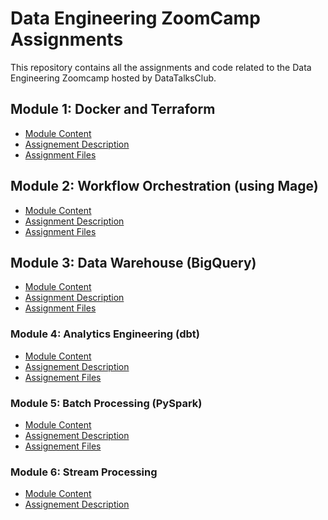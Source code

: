 <h1>Data Engineering ZoomCamp Assignments</h1>

This repository contains all the assignments and code related to the Data Engineering Zoomcamp hosted by DataTalksClub.

## Module 1: Docker and Terraform
- [Module Content](https://github.com/DataTalksClub/data-engineering-zoomcamp/tree/main/01-docker-terraform)
- [Assignement Description](https://github.com/DataTalksClub/data-engineering-zoomcamp/blob/main/cohorts/2024/01-docker-terraform/homework.md)
- [Assignment Files](https://github.com/marcelaulloa/data-engineering-zoomcamp-assignments/tree/main/01-docker-terraform)

## Module 2: Workflow Orchestration (using Mage)
- [Module Content](https://github.com/DataTalksClub/data-engineering-zoomcamp/tree/main/02-workflow-orchestration)
- [Assignment Description](https://github.com/DataTalksClub/data-engineering-zoomcamp/blob/main/cohorts/2024/02-workflow-orchestration/homework.md)
- [Assignment Files](https://github.com/marcelaulloa/data-engineering-zoomcamp-assignments/tree/main/02-workflow-orchestration/assignment)

## Module 3: Data Warehouse (BigQuery)
- [Module Content](https://github.com/DataTalksClub/data-engineering-zoomcamp/tree/main/03-data-warehouse)
- [Assignment Description](https://github.com/DataTalksClub/data-engineering-zoomcamp/blob/main/cohorts/2024/03-data-warehouse/homework.md)
- [Assignment Files](https://github.com/marcelaulloa/data-engineering-zoomcamp-assignments/tree/main/03-data-warehouse)

### Module 4: Analytics Engineering (dbt)
- [Module Content](https://github.com/DataTalksClub/data-engineering-zoomcamp/tree/main/04-analytics-engineering)
- [Assignement Description](https://github.com/DataTalksClub/data-engineering-zoomcamp/blob/main/cohorts/2024/04-analytics-engineering/homework.md)
- [Assignement Files](https://github.com/marcelaulloa/data-engineering-zoomcamp-assignments/tree/main/04-analytics-engineering)

### Module 5: Batch Processing (PySpark)
- [Module Content](https://github.com/DataTalksClub/data-engineering-zoomcamp/tree/main/05-batch)
- [Assignement Description](https://github.com/DataTalksClub/data-engineering-zoomcamp/blob/main/cohorts/2024/05-batch/homework.md)
- [Assignement Files](https://github.com/marcelaulloa/data-engineering-zoomcamp-assignments/tree/main/05-batch)

### Module 6: Stream Processing
- [Module Content](https://github.com/DataTalksClub/data-engineering-zoomcamp/tree/main/06-streaming)
- [Assignement Description](https://github.com/DataTalksClub/data-engineering-zoomcamp/tree/main/cohorts/2024/06-streaming)